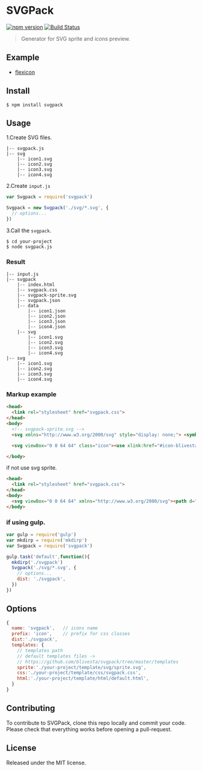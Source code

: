 # SVGPack

[![npm version](https://img.shields.io/npm/v/svgpack.svg?style=flat-square)](https://www.npmjs.com/package/svgpack)
[![Build Status](https://img.shields.io/travis/blivesta/svgpack/master.svg?style=flat-square)](https://travis-ci.org/blivesta/svgpack)


> Generator for SVG sprite and icons preview.

## Example
- [flexicon](https://github.com/blivesta/flexicon)


## Install

```
$ npm install svgpack
```


## Usage

1.Create SVG files.
```
|-- svgpack.js
|-- svg
    |-- icon1.svg
    |-- icon2.svg
    |-- icon3.svg
    |-- icon4.svg
```

2.Create `input.js`
```js
var Svgpack = require('svgpack')

Svgpack = new Svgpack('./svg/*.svg', {
  // options...
})
```

3.Call the `svgpack`.
```
$ cd your-project
$ node svgpack.js
```

### Result

```
|-- input.js
|-- svgpack
    |-- index.html
    |-- svgpack.css
    |-- svgpack-sprite.svg
    |-- svgpack.json
    |-- data
        |-- icon1.json
        |-- icon2.json
        |-- icon3.json
        |-- icon4.json
    |-- svg
        |-- icon1.svg
        |-- icon2.svg
        |-- icon3.svg
        |-- icon4.svg
|-- svg
    |-- icon1.svg
    |-- icon2.svg
    |-- icon3.svg
    |-- icon4.svg
```

### Markup example

```html
<head>
  <link rel="stylesheet" href="svgpack.css">
</head>
<body>
  <!-- svgpack-sprite.svg -->
  <svg xmlns="http://www.w3.org/2000/svg" style="display: none;"> <symbol id="icon-blivesta" viewBox="0 0 64 64"><g> <path d="M35.094 0l-15.97 15.965 15.97 15.963-16.037 16.037L35.094 64H64V0H35.094zm14.5 54.812l-8.07-8.062 8.07-8.066 8.062 8.066-8.062 8.062zm0-29.777l-8.07-8.062 8.07-8.064 8.062 8.06-8.062 8.06z"/> </g></symbol></svg>

  <svg viewBox="0 0 64 64" class="icon"><use xlink:href="#icon-blivesta"></use></svg>

</body>
```

if not use svg sprite.
```html
<head>
  <link rel="stylesheet" href="svgpack.css">
</head>
<body>
  <svg viewBox="0 0 64 64" xmlns="http://www.w3.org/2000/svg"><path d="M35.094 0l-15.97 15.965 15.97 15.963-16.037 16.037L35.094 64H64V0H35.094zm14.5 54.812l-8.07-8.062 8.07-8.066 8.062 8.066-8.062 8.062zm0-29.777l-8.07-8.062 8.07-8.064 8.062 8.06-8.062 8.06z"/></svg>
</body>
```

### if using gulp.

```js
var gulp = require('gulp')
var mkdirp = require('mkdirp')
var Svgpack = require('svgpack')

gulp.task('default',function(){
  mkdirp('./svgpack')
  Svgpack('./svg/*.svg', {
    // options...
    dist: './svgpack',
  })
})
```


## Options
```js
{
  name: 'svgpack',   // icons name
  prefix: 'icon',    // prefix for css classes
  dist:'./svgpack',
  templates: {
    // templates path
    // default templates files ->
    // https://github.com/blivesta/svgpack/tree/master/templates
    sprite:'./your-project/template/svg/sprite.svg',
    css:'./your-project/template/css/svgpack.css',
    html:'./your-project/template/html/default.html',
  }
}
```

## Contributing

To contribute to SVGPack, clone this repo locally and commit your code.  
Please check that everything works before opening a pull-request.


## License
Released under the MIT license.
